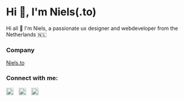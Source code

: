 <h1>Hi 👋, I'm Niels(.to)</h1>
Hi all 👋 I'm Niels, a passionate ux designer and webdeveloper from the Netherlands 🇳🇱

<h3 align="left">Company</h3>
<a href="https://niels.to" target="blank" rel="follow">Niels.to</a>

<h3 align="left">Connect with me:</h3>
<p align="left">
<a href="https://linkedin.com/in/https://www.linkedin.com/company/niels-to/" target="blank" style="margin-right: 10px; display: inline-block;">
  <img align="center" src="https://raw.githubusercontent.com/rahuldkjain/github-profile-readme-generator/master/src/images/icons/Social/linked-in-alt.svg" alt="https://www.linkedin.com/company/niels-to/" height="20" width="20" />
</a>
<a href="https://instagram.com/_niels.to" target="blank" style="margin-right: 10px; display: inline-block;">
  <img align="center" src="https://raw.githubusercontent.com/rahuldkjain/github-profile-readme-generator/master/src/images/icons/Social/instagram.svg" alt="_niels.to" height="20" width="20" /></a>
<a href="https://dribbble.com/niels_to" target="blank" style="display: inline-block;">
  <img align="center" src="https://raw.githubusercontent.com/rahuldkjain/github-profile-readme-generator/master/src/images/icons/Social/dribbble.svg" alt="niels_to" height="20" width="20" /></a>
</p>
